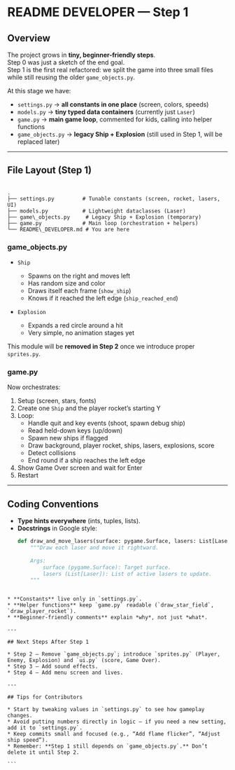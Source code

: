 # README DEVELOPER — Step 1

## Overview

The project grows in **tiny, beginner-friendly steps**.  
Step 0 was just a sketch of the end goal.  
Step 1 is the first real refactored: we split the game into three small files while still reusing the older `game_objects.py`.

At this stage we have:

* `settings.py` → **all constants in one place** (screen, colors, speeds)  
* `models.py` → **tiny typed data containers** (currently just `Laser`)  
* `game.py` → **main game loop**, commented for kids, calling into helper functions  
* `game_objects.py` → **legacy Ship + Explosion** (still used in Step 1, will be replaced later)  

---

## File Layout (Step 1)

```

.
├── settings.py         # Tunable constants (screen, rocket, lasers, UI)
├── models.py           # Lightweight dataclasses (Laser)
├── game\_objects.py     # Legacy Ship + Explosion (temporary)
├── game.py             # Main loop (orchestration + helpers)
└── README\_DEVELOPER.md # You are here

````

### game_objects.py

* `Ship`  
  - Spawns on the right and moves left  
  - Has random size and color  
  - Draws itself each frame (`show_ship`)  
  - Knows if it reached the left edge (`ship_reached_end`)  

* `Explosion`  
  - Expands a red circle around a hit  
  - Very simple, no animation stages yet  

This module will be **removed in Step 2** once we introduce proper `sprites.py`.

### game.py

Now orchestrates:

1. Setup (screen, stars, fonts)  
2. Create one `Ship` and the player rocket’s starting Y  
3. Loop:  
   - Handle quit and key events (shoot, spawn debug ship)  
   - Read held-down keys (up/down)  
   - Spawn new ships if flagged  
   - Draw background, player rocket, ships, lasers, explosions, score  
   - Detect collisions  
   - End round if a ship reaches the left edge  
4. Show Game Over screen and wait for Enter  
5. Restart  

---

## Coding Conventions

* **Type hints everywhere** (ints, tuples, lists).  
* **Docstrings** in Google style:  
  ```python
  def draw_and_move_lasers(surface: pygame.Surface, lasers: List[Laser]) -> None:
      """Draw each laser and move it rightward.
      
      Args:
          surface (pygame.Surface): Target surface.
          lasers (List[Laser]): List of active lasers to update.
      """
````

* **Constants** live only in `settings.py`.
* **Helper functions** keep `game.py` readable (`draw_star_field`, `draw_player_rocket`).
* **Beginner-friendly comments** explain *why*, not just *what*.

---

## Next Steps After Step 1

* Step 2 — Remove `game_objects.py`; introduce `sprites.py` (Player, Enemy, Explosion) and `ui.py` (score, Game Over).
* Step 3 — Add sound effects.
* Step 4 — Add menu screen and lives.

---

## Tips for Contributors

* Start by tweaking values in `settings.py` to see how gameplay changes.
* Avoid putting numbers directly in logic — if you need a new setting, add it to `settings.py`.
* Keep commits small and focused (e.g., “Add flame flicker”, “Adjust ship speed”).
* Remember: **Step 1 still depends on `game_objects.py`.** Don’t delete it until Step 2.

```
